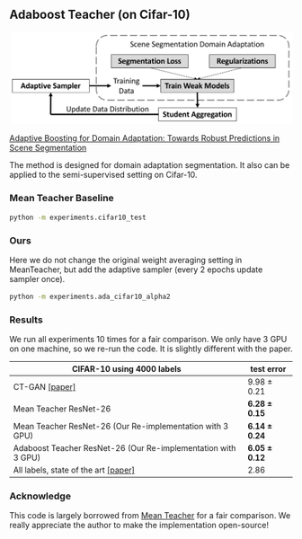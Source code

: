 ## Adaboost Teacher (on Cifar-10)

![](https://github.com/layumi/AdaBoost_Seg/blob/master/pipeline.png)


[Adaptive Boosting for Domain Adaptation: Towards Robust Predictions in Scene Segmentation](https://arxiv.org/abs/2103.15685)

The method is designed for domain adaptation segmentation. It also can be applied to the semi-supervised setting on Cifar-10.

### Mean Teacher Baseline
```bash
python -m experiments.cifar10_test
```

### Ours
Here we do not change the original weight averaging setting in MeanTeacher, but add the adaptive sampler (every 2 epochs update sampler once). 

```bash
python -m experiments.ada_cifar10_alpha2
```

### Results
We run all experiments 10 times for a fair comparison. We only have 3 GPU on one machine, so we re-run the code. 
It is slightly different with the paper.

CIFAR-10 using 4000 labels   | test error
-----------------------------|-----------
CT-GAN [\[paper\]](https://openreview.net/forum?id=SJx9GQb0-) | 9.98 ± 0.21
Mean Teacher ResNet-26	     | **6.28 ± 0.15**
Mean Teacher ResNet-26 (Our Re-implementation with 3 GPU)      | **6.14 ± 0.24**
Adaboost Teacher ResNet-26 (Our Re-implementation with 3 GPU)       | **6.05 ± 0.12**
All labels, state of the art [\[paper\]](https://arxiv.org/abs/1705.07485) | 2.86


### Acknowledge 
This code is largely borrowed from [Mean Teacher](https://github.com/CuriousAI/mean-teacher) for a fair comparison. 
We really appreciate the author to make the implementation open-source!

